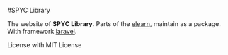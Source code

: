 #SPYC Library

The website of **SPYC Library**. 
Parts of the [elearn](https://github.com/spyc/spyc-elearn), maintain as a package.
With framework [laravel](https://laravel.com/).

License with MIT License
